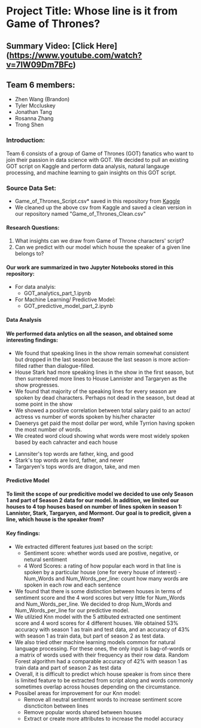 # Project Title: Whose line is it from Game of Thrones?
## Summary Video: [Click Here] (https://www.youtube.com/watch?v=7IW09Dm7BFc)
## Team 6 members:
* Zhen Wang (Brandon)
* Tyler Mccluskey
* Jonathan Tang
* Rosanna Zhang
* Trong Shen

### Introduction:
Team 6 consists of a group of Game of Thrones (GOT) fanatics who want to join their passion in data science with GOT. We decided to pull an existing GOT script on Kaggle and perform data analysis, natural langauge processing, and machine learning to gain insights on this GOT script. 

### Source Data Set: 
* Game_of_Thrones_Script.csv* saved in this repository from [Kaggle](https://www.kaggle.com/dasbootstrapping/game-of-thrones-episode-data)
* We cleaned up the above csv from Kaggle and saved a clean version in our repository named "Game_of_Thrones_Clean.csv"

#### Research Questions:
1. What insights can we draw from Game of Throne characters' script?
2. Can we predict with our model which house the speaker of a given line belongs to?

#### Our work are summarized in two Jupyter Notebooks stored in this repository:
* For data analyis:
  - GOT_analytics_part_1.ipynb
* For Machine Learning/ Predictive Model:
  - GOT_predictive_model_part_2.ipynb 

#### Data Analysis
#### We performed data anlytics on all the season, and obtained some interesting findings:
* We found that speaking lines in the show remain somewhat consistent but dropped in the last season because the last season is more action-filled rather than dialogue-filled.
* House Stark had more speaking lines in the show in the first season, but then surrendered more lines to House Lannister and Targaryen as the show progresses.
* We found that majority of the speaking lines for every season are spoken by dead characters. Perhaps not dead in the season, but dead at some point in the show
* We showed a positive correlation between total salary paid to an actor/ actress vs number of words spoken by his/her character 
* Daenerys get paid the most dollar per word, while Tyrrion having spoken the most number of words.
* We created word cloud showing what words were most widely spoken based by each cahracter and each house
- Lannsiter's top words are father, king, and good
- Stark's top words are lord, father, and never
- Targaryen's tops words are dragon, take, and men

#### Predictive Model
#### To limit the scope of our predicitive model we decided to use only Season 1 and part of Season 2 data for our model. In addition, we limited our houses to 4 top houses based on number of lines spoken in season 1: Lannister, Stark, Targaryen, and Mormont. Our goal is to predicit, given a line, which house is the speaker from? 
#### Key findings:
* We extracted different features just based on the script:
  - Sentiment score: whether words used are postive, negative, or netural sentiment
  - 4 Word Scores: a rating of how popular each word in that line is spoken by a particular house (one for every house of interest)
  -Num_Words and Num_Words_per_line: count how many words are spoken in each row and each sentence
* We found that there is some distinction between houses in terms of sentiment score and the 4 word scores but very little for Num_Words and Num_Words_per_line. We decided to drop Num_Words and Num_Words_per_line for our predictive model.
* We utilzied Knn model with the 5 attibuted extracted one sentiment score and 4 word scores for 4 different houses. We obtained 53% accuracy with season 1 as train and test data, and an accuracy of 43% with season 1 as train data, but part of season 2 as test data.
* We also tried other machine learning models common for natural language processing. For these ones, the only input is bag-of-words or a matrix of words used with their frequency as their row data. Random Forest algorithm had a comparable accuracy of 42% with season 1 as train data and part of season 2 as test data
* Overall, it is difficult to predict which house speaker is from since there is limited feature to be extracted from script along and words commonly sometimes overlap across houses depending on the circumstance. 
* Possibel areas for improvement for our Knn model: 
  - Remove all neutral sentiment words to increase sentiment score disncticiton between lines
  - Remove popular words shared between houses
  - Extract or create more attributes to increase the model accuracy 

